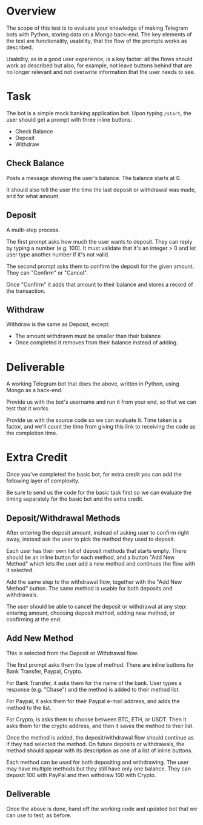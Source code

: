 # Overview

The scope of this test is to evaluate your knowledge of making Telegram bots with Python, storing data on a Mongo 
back-end. The key elements of the test are functionality, usability, that the flow of the prompts works as described.

Usability, as in a good user experience, is a key factor: all the flows should work as described but also, for example, not leave buttons behind that are no longer relevant and not overwrite information that the user needs to see.

# Task

The bot is a simple mock banking application bot. Upon typing `/start`, the user should get a prompt with three inline buttons:

- Check Balance
- Deposit
- Withdraw

## Check Balance

Posts a message showing the user's balance. The balance starts at 0.

It should also tell the user the time the last deposit or withdrawal was made, and for what amount.

## Deposit

A multi-step process.

The first prompt asks how much the user wants to deposit. They can reply by typing a number (e.g. 100). It must 
validate that it's an integer > 0 and let user type another number if it's not valid.

The second prompt asks them to confirm the deposit for the given amount. They can "Confirm" or "Cancel".

Once "Confirm" it adds that amount to their balance and stores a record of the transaction.

## Withdraw

Withdraw is the same as Deposit, except:

- The amount withdrawn must be smaller than their balance
- Once completed it removes from their balance instead of adding.

# Deliverable

A working Telegram bot that does the above, written in Python, using Mongo as a back-end.

Provide us with the bot's username and run it from your end, so that we can test that it works.

Provide us with the source code so we can evaluate it. Time taken is a factor, and we'll count the
time from giving this link to receiving the code as the completion time.

# Extra Credit

Once you've completed the basic bot, for extra credit you can add the following layer of complexity.

Be sure to send us the code for the basic task first so we can evaluate the timing separately for the basic
bot and the extra credit.

## Deposit/Withdrawal Methods

After entering the deposit amount, instead of asking user to confirm right away, instead ask the user to
pick the method they used to deposit.

Each user has their own list of deposit methods that
starts empty. There should be an inline button for each method, and a button "Add New Method" which lets the user add a new method and continues the flow
with it selected.

Add the same step to the withdrawal flow, together with the "Add New Method" button. The same method is usable for both deposits and withdrawals.

The user should be able to cancel the deposit or withdrawal at any step: entering amount, choosing deposit method, adding new method, or confirming at the end.

## Add New Method

This is selected from the Deposit or Withdrawal flow.

The first prompt asks them the type of method. There are inline buttons for Bank Transfer, Paypal, Crypto. 

For Bank Transfer, it asks them for the name of the bank. User types a response (e.g. "Chase") and the method
is added to their method list.

For Paypal, it asks them for their Paypal e-mail address, and adds the method to the list.

For Crypto, is asks them to choose between BTC, ETH, or USDT. Then it asks them for the crypto address, and then it 
saves the method to their list.

Once the method is added, the deposit/withdrawal flow should continue as if they had selected the method. On
future deposits or withdrawals, the method should appear with its description as one of a list of inline buttons.

Each method can be used for both depositing and withdrawing. The user may have multiple methods but they still have only one balance. They can deposit 100 with PayPal and then withdraw 100 with Crypto. 

## Deliverable

Once the above is done, hand off the working code and updated bot that we can use to test, as before.
